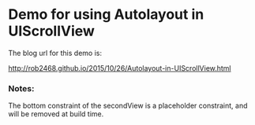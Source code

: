 # Demo for using Autolayout in UIScrollView

The blog url for this demo is: 

<http://rob2468.github.io/2015/10/26/Autolayout-in-UIScrollView.html>

### Notes:

The bottom constraint of the secondView is a placeholder constraint, and will be removed at build time.

